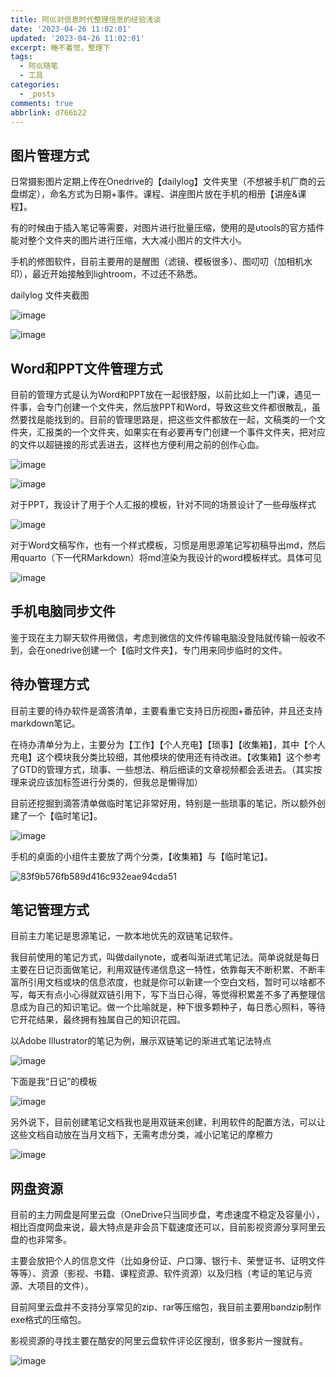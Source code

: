 ```yaml
---
title: 阿巛对信息时代整理信息的经验浅谈
date: '2023-04-26 11:02:01'
updated: '2023-04-26 11:02:01'
excerpt: 睡不着觉，整理下
tags:
  - 阿巛随笔
  - 工具
categories:
  - _posts
comments: true
abbrlink: d766b22
---
```




## **图片管理方式**

日常摄影图片定期上传在Onedrive的【dailylog】文件夹里（不想被手机厂商的云盘绑定），命名方式为日期+事件。课程、讲座图片放在手机的相册【讲座&课程】。

有的时候由于插入笔记等需要，对图片进行批量压缩，使用的是utools的官方插件能对整个文件夹的图片进行压缩，大大减小图片的文件大小。

手机的修图软件，目前主要用的是醒图（滤镜、模板很多）、图叨叨（加相机水印），最近开始接触到lightroom，不过还不熟悉。

dailylog 文件夹截图

​![image](https://cdn.staticaly.com/gh/Achuan-2/PicBed@pic/assets/202304252309074.png)​

​![image](https://cdn.staticaly.com/gh/Achuan-2/PicBed@pic/assets/202304252309292.png)​

## **Word和PPT文件管理方式**

目前的管理方式是认为Word和PPT放在一起很舒服，以前比如上一门课，遇见一件事，会专门创建一个文件夹，然后放PPT和Word，导致这些文件都很散乱，虽然要找是能找到的。目前的管理思路是，把这些文件都放在一起，文稿类的一个文件夹，汇报类的一个文件夹，如果实在有必要再专门创建一个事件文件夹，把对应的文件以超链接的形式丢进去，这样也方便利用之前的创作心血。

​![image](https://cdn.staticaly.com/gh/Achuan-2/PicBed@pic/assets/202304252309259.png)​

​![image](https://cdn.staticaly.com/gh/Achuan-2/PicBed@pic/assets/202304252309925.png)​

对于PPT，我设计了用于个人汇报的模板，针对不同的场景设计了一些母版样式

​![image](https://cdn.staticaly.com/gh/Achuan-2/PicBed@pic/assets/202304252309835.png)​

对于Word文稿写作，也有一个样式模板，习惯是用思源笔记写初稿导出md，然后用quarto（下一代RMarkdown）将md渲染为我设计的word模板样式。具体可见

​![image](https://cdn.staticaly.com/gh/Achuan-2/PicBed@pic/assets/202304252309803.png)​

## 手机电脑同步文件

鉴于现在主力聊天软件用微信，考虑到微信的文件传输电脑没登陆就传输一般收不到，会在onedrive创建一个【临时文件夹】，专门用来同步临时的文件。

## 待办管理方式

目前主要的待办软件是滴答清单，主要看重它支持日历视图+番茄钟，并且还支持markdown笔记。

在待办清单分为上，主要分为【工作】【个人充电】【琐事】【收集箱】，其中【个人充电】这个模块我分类比较细，其他模块的使用还有待改进。【收集箱】这个参考了GTD的管理方式，琐事、一些想法、稍后细读的文章视频都会丢进去。（其实按理来说应该加标签进行分类的，但我总是懒得加）

目前还挖掘到滴答清单做临时笔记非常好用，特别是一些琐事的笔记，所以额外创建了一个【临时笔记】。

​![image](https://cdn.staticaly.com/gh/Achuan-2/PicBed@pic/assets/202304252310543.png)​

手机的桌面的小组件主要放了两个分类，【收集箱】与【临时笔记】。

​![83f9b576fb589d416c932eae94cda51](https://cdn.staticaly.com/gh/Achuan-2/PicBed@pic/assets/202304252310981.jpg)​

## 笔记管理方式

目前主力笔记是思源笔记，一款本地优先的双链笔记软件。

我目前使用的笔记方式，叫做dailynote，或者叫渐进式笔记法。简单说就是每日主要在日记页面做笔记，利用双链传递信息这一特性，依靠每天不断积累、不断丰富所引用文档或块的信息浓度，也就是你可以新建一个空白文档，暂时可以啥都不写，每天有点小心得就双链引用下，写下当日心得，等觉得积累差不多了再整理信息成为自己的知识笔记。做一个比喻就是，种下很多颗种子，每日悉心照料，等待它开花结果，最终拥有独属自己的知识花园。

以Adobe Illustrator的笔记为例，展示双链笔记的渐进式笔记法特点

​![image](https://cdn.staticaly.com/gh/Achuan-2/PicBed@pic/assets/202304252310780.png)​

下面是我“日记”的模板

​![image](https://cdn.staticaly.com/gh/Achuan-2/PicBed@pic/assets/202304252310547.png)​

另外说下，目前创建笔记文档我也是用双链来创建，利用软件的配置方法，可以让这些文档自动放在当月文档下，无需考虑分类，减小记笔记的摩檫力

​![image](https://cdn.staticaly.com/gh/Achuan-2/PicBed@pic/assets/202304252310343.png)​

## 网盘资源

目前的主力网盘是阿里云盘（OneDrive只当同步盘，考虑速度不稳定及容量小），相比百度网盘来说，最大特点是非会员下载速度还可以，目前影视资源分享阿里云盘的也非常多。

主要会放把个人的信息文件（比如身份证、户口簿、银行卡、荣誉证书、证明文件等等）、资源（影视、书籍、课程资源、软件资源）以及归档（考证的笔记与资源、大项目的文件）。

目前阿里云盘并不支持分享常见的zip、rar等压缩包，我目前主要用bandzip制作exe格式的压缩包。

影视资源的寻找主要在酷安的阿里云盘软件评论区搜刮，很多影片一搜就有。

​![image](https://cdn.staticaly.com/gh/Achuan-2/PicBed@pic/assets/202304252309456.png)​
